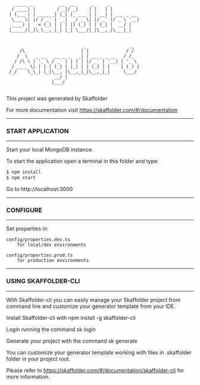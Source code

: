 
```
   _____ _          __  __      _     _           
  / ____| |        / _|/ _|    | |   | |          
 | (___ | | ____ _| |_| |_ ___ | | __| | ___ _ __ 
  \___ \| |/ / _` |  _|  _/ _ \| |/ _` |/ _ \ '__|
  ____) |   < (_| | | | || (_) | | (_| |  __/ |   
 |_____/|_|\_\__,_|_| |_| \___/|_|\__,_|\___|_| 


                             _                __  
     /\                     | |              / /  
    /  \   _ __   __ _ _   _| | __ _ _ __   / /_  
   / /\ \ | '_ \ / _` | | | | |/ _` | '__| | '_ \ 
  / ____ \| | | | (_| | |_| | | (_| | |    | (_) |
 /_/    \_\_| |_|\__, |\__,_|_|\__,_|_|     \___/ 
                  __/ |                           
                 |___/                            
    
```
                                       

This project was generated by Skaffolder

For more documentation visit https://skaffolder.com/#/documentation


--------------
### START APPLICATION
--------------

Start your local MongoDB instance.

To start the application open a terminal in this folder and type:

``` bash
$ npm install
$ npm start
```

Go to http://localhost:3000


--------------
### CONFIGURE
--------------

Set properties in:

    config/properties.dev.ts
        for local/dev environments

    config/properties.prod.ts
        for production environments



--------------
### USING SKAFFOLDER-CLI
--------------

With Skaffolder-cli you can easily manage your Skaffolder project from command line and customize your generator template from your IDE.

Install Skaffolder-cli with
    npm install -g skaffolder-cli

Login running the command
    sk login

Generate your project with the command
    sk generate

You can customize your generator template working with files in .skaffolder folder in your project root.

Please refer to https://skaffolder.com/#/documentation/skaffolder-cli for more information.
